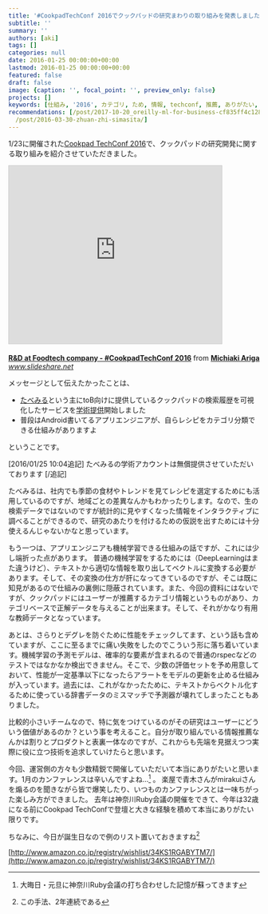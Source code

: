 ```yaml
---
title: '#CookpadTechConf 2016でクックパッドの研究まわりの取り組みを発表しました'
subtitle: ''
summary: ''
authors: [aki]
tags: []
categories: null
date: 2016-01-25 00:00:00+00:00
lastmod: 2016-01-25 00:00:00+00:00
featured: false
draft: false
image: {caption: '', focal_point: '', preview_only: false}
projects: []
keywords: [仕組み, '2016', カテゴリ, ため, 情報, techconf, 推薦, ありがたい, 開催, 機械学習]
recommendations: [/post/2017-10-20_oreilly-ml-for-business-cf835ff4c128/, /post/2016-11-14-cloudera-world-tokyo-2016deji-jie-xue-xi-purodakutonozuo-rifang-wohua-simasita-number-cwt2016/,
  /post/2016-03-30-zhuan-zhi-simasita/]
---
```

1/23に開催された[Cookpad TechConf 2016](http://techconf.cookpad.com/)で、クックパッドの研究開発に関する取り組みを紹介させていただきました。

<iframe src="https://www.slideshare.net/slideshow/embed_code/key/GEKzIf4kdyFWOF" width="427" height="356" frameborder="0" marginwidth="0" marginheight="0" scrolling="no" style="border:1px solid #CCC; border-width:1px; margin-bottom:5px; max-width: 100%;" allowfullscreen> </iframe>

  **[R&D at Foodtech company - #CookpadTechConf 2016](https://www.slideshare.net/chezou/rd-at-foodtech-company-cookpad-techconf-2016 "R&D at Foodtech company - #CookpadTechConf 2016")** from **[Michiaki Ariga](http://www.slideshare.net/chezou)** 
<cite class="hatena-citation"><a href="http://www.slideshare.net/chezou/rd-at-foodtech-company-cookpad-techconf-2016">www.slideshare.net</a></cite>

メッセージとして伝えたかったことは、

- [たべみる](http://info.tabemiru.com/)という主にtoB向けに提供しているクックパッドの検索履歴を可視化したサービスを[学術提供](https://cookpad.com/terms/tabemiru/academy)開始しました
- 普段はAndroid書いてるアプリエンジニアが、自らレシピをカテゴリ分類できる仕組みがありますよ

ということです。

[2016/01/25 10:04追記] たべみるの学術アカウントは無償提供させていただいております [/追記]

たべみるは、社内でも季節の食材やトレンドを見てレシピを選定するためにも活用しているのですが、地域ごとの差異なんかもわかったりします。なので、生の検索データではないのですが統計的に見やすくなった情報をインタラクティブに調べることができるので、研究のあたりを付けるための仮説を出すためには十分使えるんじゃないかなと思っています。

もう一つは、アプリエンジニアも機械学習できる仕組みの話ですが、これには少し端折った点があります。 普通の機械学習をするためには（DeepLearningはまた違うけど）、テキストから適切な情報を取り出してベクトルに変換する必要があります。そして、その変換の仕方が肝になってきているのですが、そこは既に知見があるので仕組みの裏側に隠蔽されています。また、今回の資料にはないですが、クックパッドにはユーザーが推薦するカテゴリ情報というものがあり、カテゴリベースで正解データを与えることが出来ます。そして、それがかなり有用な教師データとなっています。

あとは、さらりとデグレを防ぐために性能をチェックしてます、という話も含めていますが、ここに至るまでに痛い失敗をしたのでこういう形に落ち着いています。機械学習の予測モデルは、確率的な要素が含まれるので普通のrspecなどのテストではなかなか検出できません。そこで、少数の評価セットを予め用意しておいて、性能が一定基準以下になったらアラートをモデルの更新を止める仕組みが入っています。過去には、これがなかったために、テキストからベクトル化するために使っている辞書データのミスマッチで予測器が壊れてしまったこともありました。

比較的小さいチームなので、特に気をつけているのがその研究はユーザーにどういう価値があるのか？という事を考えること。自分が取り組んでいる情報推薦なんかは割りとプロダクトと表裏一体なのですが、これからも先端を見据えつつ実際に役に立つ技術を追求していけたらと思います。

今回、運営側の方々も少数精鋭で開催していただいて本当にありがたいと思います。1月のカンファレンスは辛いんですよね...[^1] 。 楽屋で青木さんがmirakuiさんを煽るのを聞きながら皆で爆笑したり、いつものカンファレンスとは一味ちがった楽しみ方ができました。 去年は神奈川Ruby会議の開催をできて、今年は32歳になる前にCookpad TechConfで登壇と大きな経験を積めて本当にありがたい限りです。

ちなみに、今日が誕生日なので例のリスト置いておきますね[^2] 

[http://www.amazon.co.jp/registry/wishlist/34KS1RGABYTM7/](http://www.amazon.co.jp/registry/wishlist/34KS1RGABYTM7/)

[^1]: 大晦日・元旦に神奈川Ruby会議の打ち合わせした記憶が蘇ってきます

[^2]: この手法、2年連続である


